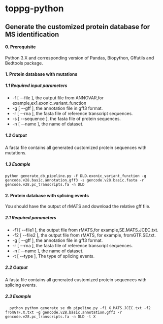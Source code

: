 # toppg-python

## Generate the customized protein database for MS identification

#### 0. Prerequisite
Python 3.X and corresponding version of Pandas, Biopython, Gffutils and  Bedtools package.

#### 1. Protein database with mutations

##### 1.1 Required input parameters
  - -f [ --file ], the output file from ANNOVAR,for example,ex1.exonic_variant_function
  - -g [ --gff ], the annotation file in gff3 format.
  - -r [ --rna ],  the fasta file of reference transcript sequences.
  - -s [ --sequence ], the fasta file of protein sequences.
  - -n [ --name ], the name of dataset.

##### 1.2 Output

A fasta file contains all generated customized protein sequences with mutations.

##### 1.3 Example

    python generate_db_pipeline.py -f DLD.exonic_variant_function -g gencode.v28.basic.annotation.gff3 -s gencode.v28.basic.fasta -r gencode.v28.pc_transcripts.fa -n DLD


  
  
 #### 2. Protein database with splicing events
 
  You should have the output of rMATS and download the relative gff file.
  #####  2.1 Required parameters
  - -f1 [ --file1 ], the output file from rMATS,for example,SE.MATS.JCEC.txt.
  - -f2 [ --file2 ], the output file from rMATS, for example, fromGTF.SE.txt.
  - -g [ --gff ], the annotation file in gff3 format.
  - -r [ --rna ],  the fasta file of reference transcript sequences.
  - -n [ --name ], the name of dataset.
  - -t [ --type ], The type of splicing events.
   
##### 2.2 Output

A fasta file contains all generated customized protein sequences with splicing events.

##### 2.3 Example
   
      python python generate_se_db_pipeline.py -f1 X.MATS.JCEC.txt -f2 fromGTF.X.txt -g gencode.v28.basic.annotation.gff3 -r gencode.v28.pc_transcripts.fa -n DLD -t X
   
   

